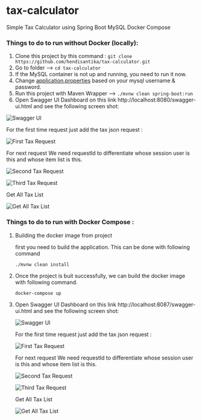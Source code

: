 # tax-calculator

Simple Tax Calculator using Spring Boot MySQL Docker Compose

### Things to do to run without Docker (locally):

1. Clone this project by this command : `git clone https://github.com/hendisantika/tax-calculator.git`
2. Go to folder --> `cd tax-calculator`
3. If the MySQL container is not up and running, you need to run it now.
4. Change [application.properties](./src/main/resources/application.properties) based on your mysql username & password.
5. Run this project with Maven Wrapper --> `./mvnw clean spring-boot:run`
6. Open Swagger UI Dashboard on this link http://localhost:8080/swagger-ui.html and see the following screen shot:

![Swagger UI](img/SwaggerUI.png "Swagger UI")

For the first time request just add the tax json request :

![First Tax Request](img/add1.png "First Tax Request")

For next request We need requestId to differentiate whose session user is this and whose item list is this.

![Second Tax Request](img/add2.png "Second Tax Request")

![Third Tax Request](img/list.png "Third Tax Request")

Get All Tax List

![Get All Tax List](img/list.png "Get All Tax List")

### Things to do to run with Docker Compose :

1. Building the docker image from project

   first you need to build the application. This can be done with following command

   `./mvnw clean install`

2. Once the project is buit successfully, we can build the docker image with following command.

   `docker-compose up`

3. Open Swagger UI Dashboard on this link http://localhost:8087/swagger-ui.html and see the following screen shot:

   ![Swagger UI](img/SwaggerUI2.png "Swagger UI")

   For the first time request just add the tax json request :

   ![First Tax Request](img/add1b.png "First Tax Request")

   For next request We need requestId to differentiate whose session user is this and whose item list is this.

   ![Second Tax Request](img/add2b.png "Second Tax Request")

   ![Third Tax Request](img/add3b.png "Third Tax Request")

   Get All Tax List

   ![Get All Tax List](img/list2.png "Get All Tax List")
